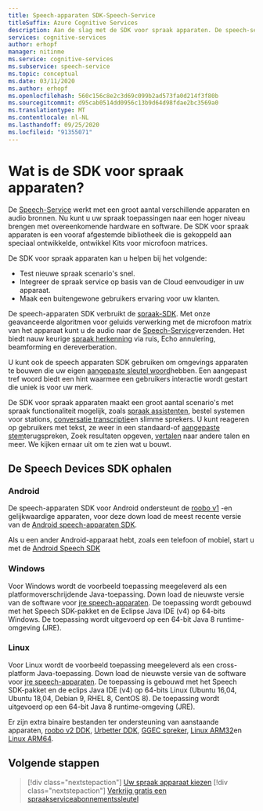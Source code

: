```yaml
---
title: Speech-apparaten SDK-Speech-Service
titleSuffix: Azure Cognitive Services
description: Aan de slag met de SDK voor spraak apparaten. De speech-service werkt met een groot aantal verschillende apparaten en audio bronnen. De SDK voor spraak apparaten is een vooraf afgestemde bibliotheek die is gekoppeld aan speciaal ontwikkelde, ontwikkel Kits voor microfoon matrices.
services: cognitive-services
author: erhopf
manager: nitinme
ms.service: cognitive-services
ms.subservice: speech-service
ms.topic: conceptual
ms.date: 03/11/2020
ms.author: erhopf
ms.openlocfilehash: 560c156c8e2c3d69c099b2ad573fa0d214f3f80b
ms.sourcegitcommit: d95cab0514dd0956c13b9d64d98fdae2bc3569a0
ms.translationtype: MT
ms.contentlocale: nl-NL
ms.lasthandoff: 09/25/2020
ms.locfileid: "91355071"
---
```

# <a name="what-is-the-speech-devices-sdk"></a>Wat is de SDK voor spraak apparaten?

De [Speech-Service](overview.md) werkt met een groot aantal verschillende apparaten en audio bronnen. Nu kunt u uw spraak toepassingen naar een hoger niveau brengen met overeenkomende hardware en software. De SDK voor spraak apparaten is een vooraf afgestemde bibliotheek die is gekoppeld aan speciaal ontwikkelde, ontwikkel Kits voor microfoon matrices.

De SDK voor spraak apparaten kan u helpen bij het volgende:

- Test nieuwe spraak scenario's snel.
- Integreer de spraak service op basis van de Cloud eenvoudiger in uw apparaat.
- Maak een buitengewone gebruikers ervaring voor uw klanten.

De speech-apparaten SDK verbruikt de [spraak-SDK](speech-sdk.md). Met onze geavanceerde algoritmen voor geluids verwerking met de microfoon matrix van het apparaat kunt u de audio naar de [Speech-Service](overview.md)verzenden. Het biedt nauw keurige [spraak herkenning](speech-to-text.md) via ruis, Echo annulering, beamforming en dereverberation.

U kunt ook de speech apparaten SDK gebruiken om omgevings apparaten te bouwen die uw eigen [aangepaste sleutel woord](speech-devices-sdk-create-kws.md)hebben. Een aangepast tref woord biedt een hint waarmee een gebruikers interactie wordt gestart die uniek is voor uw merk.

De SDK voor spraak apparaten maakt een groot aantal scenario's met spraak functionaliteit mogelijk, zoals [spraak assistenten](https://aka.ms/bots/speech/va), bestel systemen voor stations, [conversatie transcriptie](conversation-transcription-service.md)en slimme sprekers. U kunt reageren op gebruikers met tekst, ze weer in een standaard-of [aangepaste stem](how-to-customize-voice-font.md)terugspreken, Zoek resultaten opgeven, [vertalen](speech-translation.md) naar andere talen en meer. We kijken ernaar uit om te zien wat u bouwt.

## <a name="get-the-speech-devices-sdk"></a>De Speech Devices SDK ophalen

### <a name="android"></a>Android

De speech-apparaten SDK voor Android ondersteunt de [roobo v1](speech-devices-sdk-roobo-v1.md) -en gelijkwaardige apparaten, voor deze down load de meest recente versie van de [Android speech-apparaten SDK](https://aka.ms/sdsdk-download-android).


Als u een ander Android-apparaat hebt, zoals een telefoon of mobiel, start u met de [Android Speech SDK](speech-sdk.md)


### <a name="windows"></a>Windows

Voor Windows wordt de voorbeeld toepassing meegeleverd als een platformoverschrijdende Java-toepassing. Down load de nieuwste versie van de software voor [jre speech-apparaten](https://aka.ms/sdsdk-download-JRE).
De toepassing wordt gebouwd met het Speech SDK-pakket en de Eclipse Java IDE (v4) op 64-bits Windows. De toepassing wordt uitgevoerd op een 64-bit Java 8 runtime-omgeving (JRE).

### <a name="linux"></a>Linux

Voor Linux wordt de voorbeeld toepassing meegeleverd als een cross-platform Java-toepassing. Down load de nieuwste versie van de software voor [jre speech-apparaten](https://aka.ms/sdsdk-download-JRE).
De toepassing is gebouwd met het Speech SDK-pakket en de eclips Java IDE (v4) op 64-bits Linux (Ubuntu 16,04, Ubuntu 18,04, Debian 9, RHEL 8, CentOS 8). De toepassing wordt uitgevoerd op een 64-bit Java 8 runtime-omgeving (JRE).

Er zijn extra binaire bestanden ter ondersteuning van aanstaande apparaten, [roobo v2 DDK](https://aka.ms/sdsdk-download-roobov2), [Urbetter DDK](https://aka.ms/sdsdk-download-urbetter), [GGEC spreker](https://aka.ms/sdsdk-download-speaker), [Linux ARM32](https://aka.ms/sdsdk-download-linux-arm32)en [Linux ARM64](https://aka.ms/sdsdk-download-linux-arm64).

## <a name="next-steps"></a>Volgende stappen

> [!div class="nextstepaction"]
> [Uw spraak apparaat kiezen](get-speech-devices-sdk.md)
> [!div class="nextstepaction"]
> [Verkrijg gratis een spraakserviceabonnementssleutel](overview.md#try-the-speech-service-for-free)
